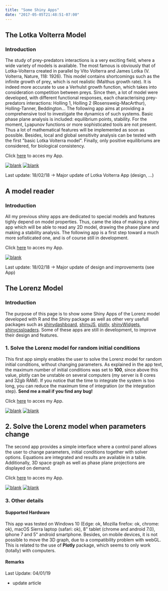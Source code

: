 ```yaml
---
title: "Some Shiny Apps"
date: "2017-05-05T21:48:51-07:00"
---
```


## The Lotka Volterra Model

### Introduction

The study of prey-predators interactions is a very exciting field, where a wide variety of models is available. The most famous is obviously that of Lotka-Volterra created in parallel by Vito Volterra and James Lotka (V. Volterra, Nature, 118: 1926). This model contains shortcomings such as the infinite growth of prey, which is not realistic (Malthus growth rate). It is indeed more accurate to use a Verhulst growth function, which takes into consideration competition between preys. Since then, a lot of model were developed, with different functional responses, each characterising prey-predators interactions: Holling 1, Holling 2 (Rosensweig-MacArthur), Holling-Tanner, Beddington... The following app aims at providing a comprehensive tool to investigate the dynamics of such systems. Basic phase plane analysis is included: equilibrium points, stability. For the moment, Lyapunov functions or more sophisticated tools are not present. Thus a lot of mathematical features will be implemented as soon as possible. Besides, local and global sensitivity analysis can be tested with the first "basic Lotka Volterra model". Finally, only positive equilibriums are considered, for biological consistency. <br/>

Click [here](http://130.60.24.205/Lotka_bdd/) to acces my App.

<a href="http://130.60.24.205/Lotka_bdd/"><img src="images/demo_lotka_1.png" width="auto" height="auto" alt="blank"></a>
<a href="http://130.60.24.205/Lotka_bdd/"><img src="images/demo_lotka_2.png" width="auto" height="auto" alt="blank"></a>

Last update: 18/02/18 -> Major update of Lotka Volterra App (design, ...)

## A model reader
### Introduction
  
All my previous shiny apps are dedicated to special models and features tighly depend on model properties. Thus, came the idea of making a shiny app which will be able to read any 2D model, drawing the phase plane and making a stability analysis. The following app is a first step toward a much more sofisticated one, and is of course still in development. <br/>
  
Click [here](http://130.60.24.205/Model_Reader/) to acces my App.

<a href="http://130.60.24.205/Model_Reader/"><img src="images/demo_model_reader_2.png" width="auto" height="auto" alt="blank"></a>
  
  
Last update: 18/02/18 -> Major update of design and improvements (see App)

## The Lorenz Model

### Introduction

The purpose of this page is to show some Shiny Apps of the Lorenz model developed with R and the Shiny package as well as other very usefull packages such as [shinydashboard](https://rstudio.github.io/shinydashboard/),
[shinyJS](https://github.com/daattali/shinyjs), [plotly](https://plot.ly/r/),
[shinyWidgets](https://github.com/dreamRs/shinyWidgets),
[shinycssloaders](https://github.com/andrewsali/shinycssloaders). Some of these apps are still in development, to improve their design and features.

### 1. Solve the Lorenz model for random initial conditions

This first app simply enables the user to solve the Lorenz model for random initial conditions, without changing parameters.
As explained in the app text, the maximum number of initial conditions was set to **100**, since above this value, plotly can be unstable on several computers (my server is 8 cores and 32gb RAM). If you notice that the time to integrate the system is too long, you can reduce the maximum time of integration (or the integration step). **Send me a mail if you find any bug!**<br/>

Click [here](http://130.60.24.205/Lorenz_init/) to acces my App.

<a href="http://130.60.24.205/Lorenz_init/"><img src="images/demo_lorenz_initcond.png" width="auto" height="auto" alt="blank"></a>
<a href="http://130.60.24.205/Lorenz_init/"><img src="images/demo_lorenz_initcond_2.png" width="auto" height="auto" alt="blank"></a>

## 2. Solve the Lorenz model when parameters change

The second app provides a simple interface where a control panel allows the user to change parameters, initial conditions together with solver options. Equations are integrated and results are available in a table. Additionally, 3D space graph as well as phase plane projections are displayed on demand.<br/>

Click [here](http://130.60.24.205/Lorenz_parameters/) to acces my App.

<a href="http://130.60.24.205/Lorenz_parameters/"><img src="images/demo_lorenz_parameters_1.png" width="auto" height="auto" alt="blank"></a>
<a href="http://130.60.24.205/Lorenz_parameters/"><img src="images/demo_lorenz_parameters_2.png" width="auto" height="auto" alt="blank"></a>

### 3. Other details

#### Supported Hardware

This app was tested on Windows 10 (Edge: ok, Mozilla firefox: ok, chrome: ok), macOS Sierra laptop (safari: ok), 8" tablet (chrome and android 7.0), iphone 7 and 5" android smartphone. Besides, on mobile devices, it is not possible to move the 3D graph, due to a compatibility problem with webGL. This is related to the use of **Plotly** package, which seems to only work (totally) with computers.


#### Remarks
 
 Last Update: 04/01/19
 
 + update article

<!--### How to include a video

{{< youtube w7Ft2ymGmfc >}}

### Include an image

{{< figure src="/media/lorenz_plot.png" title="Some Trajectories" >}} -->

